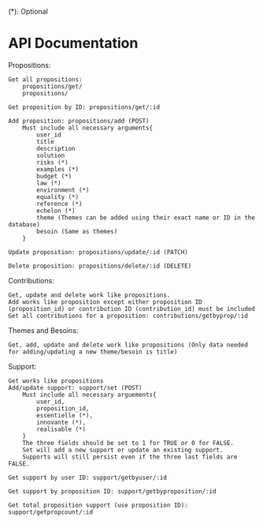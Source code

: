 (*): Optional

API Documentation
==================
Propositions:

    Get all propositions:
        propositions/get/
        propositions/
        
    Get proposition by ID: propositions/get/:id
        
    Add proposition: propositions/add (POST)
        Must include all necessary arguments{
            user_id
            title
            description
            solution
            risks (*)
            examples (*)
            budget (*)
            law (*)
            environment (*)
            equality (*)
            reference (*)
            echelon (*)
            theme (Themes can be added using their exact name or ID in the database)
            besoin (Same as themes)
        }
        
    Update proposition: propositions/update/:id (PATCH)
    
    Delete proposition: propositions/delete/:id (DELETE)

Contributions: 

    Get, update and delete work like propositions.
    Add works like proposition except either proposition ID (proposition_id) or contribution ID (contribution_id) must be included
    Get all contributions for a proposition: contributions/getbyprop/:id
    
Themes and Besoins:

    Get, add, update and delete work like propositions (Only data needed for adding/updating a new theme/besoin is title)
    
Support:

    Get works like propositions
    Add/update support: support/set (POST)
        Must include all necessary arguements{
            user_id,
            proposition_id,
            essentielle (*),
            innovante (*),
            realisable (*)
        }
        The three fields should be set to 1 for TRUE or 0 for FALSE.
        Set will add a new support or update an existing support.
        Supports will still persist even if the three last fields are FALSE.
        
	Get support by user ID: support/getbyuser/:id
	
	Get support by proposition ID: support/getbyproposition/:id

	Get total proposition support (use proposition ID): support/getpropcount/:id
